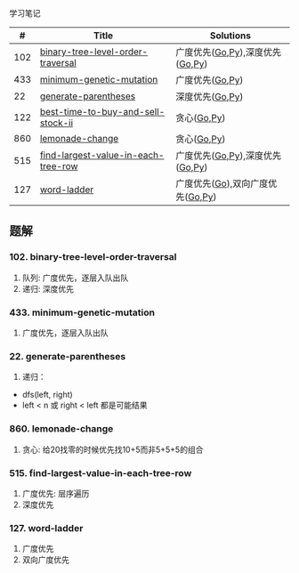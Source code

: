 学习笔记

|#|Title|Solutions|
|---|---|------|
|102|[binary-tree-level-order-traversal](https://leetcode-cn.com/problems/binary-tree-level-order-traversal) | 广度优先([Go](102/binary_tree_level_order_traversal.go),[Py](102/binary_tree_level_order_traversal.py)),深度优先([Go](102/binary_tree_level_order_traversal2.go),[Py](102/binary_tree_level_order_traversal2.py))|
|433|[minimum-genetic-mutation](https://leetcode-cn.com/problems/minimum-genetic-mutation) | 广度优先([Go](433/minimum_genetic_mutation.go),[Py](433/minimum_genetic_mutation.py))|
|22|[generate-parentheses](https://leetcode-cn.com/problems/generate-parentheses) | 深度优先([Go](22/generate_parentheses.go),[Py](22/generate_parentheses.go))|
|122|[best-time-to-buy-and-sell-stock-ii](https://leetcode-cn.com/problems/best-time-to-buy-and-sell-stock-ii) | 贪心([Go](122/best_time_to_buy_and_sell_stock_ii.go),[Py](122/best_time_to_buy_and_sell_stock_ii.py))|
|860|[lemonade-change](https://leetcode-cn.com/problems/lemonade-change) | 贪心([Go](860/lemonade_change.go),[Py](860/lemonade_change.py))|
|515|[find-largest-value-in-each-tree-row](https://leetcode-cn.com/problems/find-largest-value-in-each-tree-row) | 广度优先([Go](515/find_largest_value_in_each_tree_row.go),[Py](515/find_largest_value_in_each_tree_row.py)),深度优先([Go](515/find_largest_value_in_each_tree_row2.go),[Py](515/find_largest_value_in_each_tree_row2.py))|
|127|[word-ladder](https://leetcode-cn.com/problems/word-ladder) | 广度优先([Go](127/word_ladder.go)),双向广度优先([Go](127/word_ladder2.go),[Py](127/word_ladder2.py))|


## 题解

### 102. binary-tree-level-order-traversal

1. 队列: 广度优先，逐层入队出队
2. 递归: 深度优先


### 433. minimum-genetic-mutation

1. 广度优先，逐层入队出队

### 22. generate-parentheses

1. 递归：
  - dfs(left, right)
  - left < n 或 right < left 都是可能结果

### 860. lemonade-change

1. 贪心: 给20找零的时候优先找10+5而非5+5+5的组合

### 515. find-largest-value-in-each-tree-row

1. 广度优先: 层序遍历
2. 深度优先

### 127. word-ladder

1. 广度优先
2. 双向广度优先